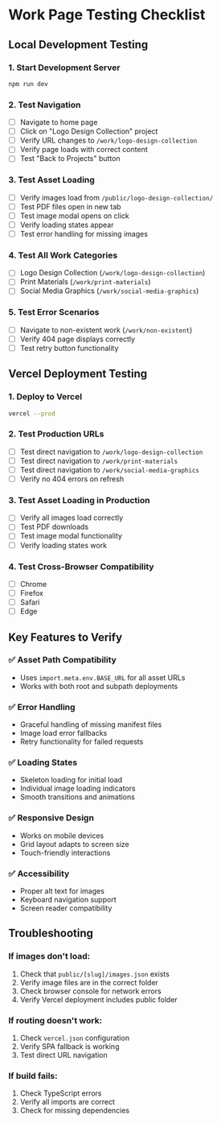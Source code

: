# Work Page Testing Checklist

## Local Development Testing

### 1. Start Development Server
```bash
npm run dev
```

### 2. Test Navigation
- [ ] Navigate to home page
- [ ] Click on "Logo Design Collection" project
- [ ] Verify URL changes to `/work/logo-design-collection`
- [ ] Verify page loads with correct content
- [ ] Test "Back to Projects" button

### 3. Test Asset Loading
- [ ] Verify images load from `/public/logo-design-collection/`
- [ ] Test PDF files open in new tab
- [ ] Test image modal opens on click
- [ ] Verify loading states appear
- [ ] Test error handling for missing images

### 4. Test All Work Categories
- [ ] Logo Design Collection (`/work/logo-design-collection`)
- [ ] Print Materials (`/work/print-materials`)
- [ ] Social Media Graphics (`/work/social-media-graphics`)

### 5. Test Error Scenarios
- [ ] Navigate to non-existent work (`/work/non-existent`)
- [ ] Verify 404 page displays correctly
- [ ] Test retry button functionality

## Vercel Deployment Testing

### 1. Deploy to Vercel
```bash
vercel --prod
```

### 2. Test Production URLs
- [ ] Test direct navigation to `/work/logo-design-collection`
- [ ] Test direct navigation to `/work/print-materials`
- [ ] Test direct navigation to `/work/social-media-graphics`
- [ ] Verify no 404 errors on refresh

### 3. Test Asset Loading in Production
- [ ] Verify all images load correctly
- [ ] Test PDF downloads
- [ ] Test image modal functionality
- [ ] Verify loading states work

### 4. Test Cross-Browser Compatibility
- [ ] Chrome
- [ ] Firefox
- [ ] Safari
- [ ] Edge

## Key Features to Verify

### ✅ Asset Path Compatibility
- Uses `import.meta.env.BASE_URL` for all asset URLs
- Works with both root and subpath deployments

### ✅ Error Handling
- Graceful handling of missing manifest files
- Image load error fallbacks
- Retry functionality for failed requests

### ✅ Loading States
- Skeleton loading for initial load
- Individual image loading indicators
- Smooth transitions and animations

### ✅ Responsive Design
- Works on mobile devices
- Grid layout adapts to screen size
- Touch-friendly interactions

### ✅ Accessibility
- Proper alt text for images
- Keyboard navigation support
- Screen reader compatibility

## Troubleshooting

### If images don't load:
1. Check that `public/[slug]/images.json` exists
2. Verify image files are in the correct folder
3. Check browser console for network errors
4. Verify Vercel deployment includes public folder

### If routing doesn't work:
1. Check `vercel.json` configuration
2. Verify SPA fallback is working
3. Test direct URL navigation

### If build fails:
1. Check TypeScript errors
2. Verify all imports are correct
3. Check for missing dependencies 